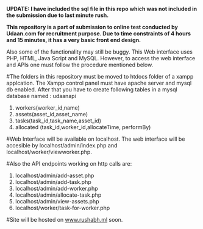 **UPDATE: I have included the sql file in this repo which was not included in the submission due to last minute rush.**

**This repository is a part of submission to online test conducted by Udaan.com for recruitment purpose. Due to time constraints of 4 hours and 15 minutes, it has a very basic front end design.**

Also some of the functionality may still be buggy. This Web interface uses PHP, HTML, Java Script and MySQL. However, to access the web interface and APIs one must follow the procedure mentioned below.

#The folders in this repository must be moved to htdocs folder of a xampp applcation. The Xampp control panel must have apache server and mysql db enabled. After that you have to create following tables in a mysql database named : udaanapi
1. workers(worker_id,name)
2. assets(asset_id,asset_name)
3. tasks(task_id,task_name,asset_id)
4. allocated (task_id,worker_id,allocateTime, performBy)

#Web Interface will be available on localhost. The web interface will be accesible by localhost/admin/index.php and localhost/worker/viewworker.php.

#Also the API endpoints working on http calls are:

1. localhost/admin/add-asset.php
2. localhost/admin/add-task.php
3. localhost/admin/add-worker.php
4. localhost/admin/allocate-task.php
5. localhost/admin/view-assets.php
6. localhost/worker/task-for-worker.php

#Site will be hosted on www.rushabh.ml soon.
